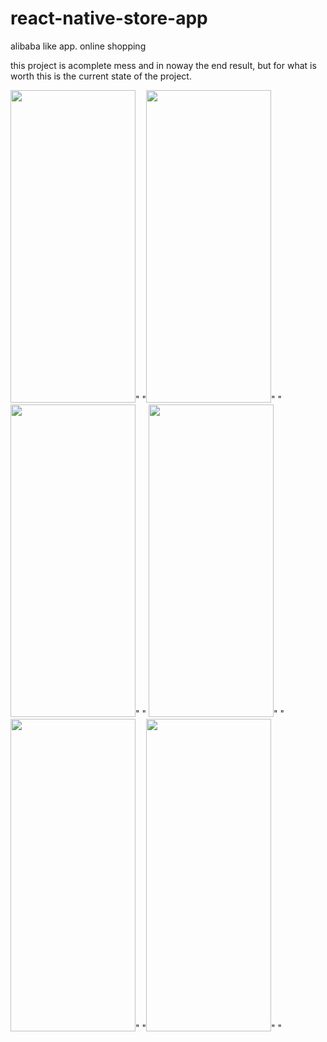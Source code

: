 # react-native-store-app
alibaba like app. online shopping

this project is acomplete mess and in noway the end result, but for what is worth this is the current state of the project.

<img src="https://user-images.githubusercontent.com/48398993/106794552-f9aca900-6693-11eb-8779-86ef8394ed6f.jpg" width="200" height="500" />"      "<img src="https://user-images.githubusercontent.com/48398993/107748458-0eec9c00-6d54-11eb-9861-4557552db46e.jpg" width="200" height="500" />"      "<img src="https://user-images.githubusercontent.com/48398993/106610827-3009fb80-65a2-11eb-93a1-744ab2256e51.jpg" width="200" height="500" />"    "
<img src="https://user-images.githubusercontent.com/48398993/106794555-fb766c80-6693-11eb-8a10-032b67793bf1.jpg" width="200" height="500" />"      "<img src="https://user-images.githubusercontent.com/48398993/106610838-339d8280-65a2-11eb-88d7-e7a66f74745a.jpg" width="200" height="500" />"   "<img src="https://user-images.githubusercontent.com/48398993/106794564-fdd8c680-6693-11eb-9fff-77f55273eb01.jpg" width="200" height="500" />"   "
